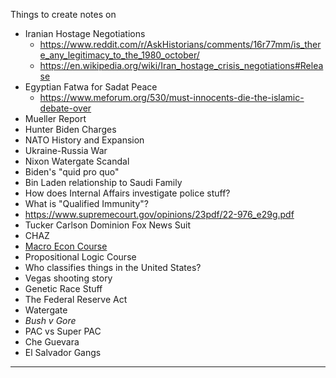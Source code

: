 Things to create notes on
- Iranian Hostage Negotiations
	- https://www.reddit.com/r/AskHistorians/comments/16r77mm/is_there_any_legitimacy_to_the_1980_october/
	- https://en.wikipedia.org/wiki/Iran_hostage_crisis_negotiations#Release
- Egyptian Fatwa for Sadat Peace
	- https://www.meforum.org/530/must-innocents-die-the-islamic-debate-over
- Mueller Report
- Hunter Biden Charges
- NATO History and Expansion
- Ukraine-Russia War
- Nixon Watergate Scandal
- Biden's "quid pro quo"
- Bin Laden relationship to Saudi Family
- How does Internal Affairs investigate police stuff?
- What is "Qualified Immunity"?
- https://www.supremecourt.gov/opinions/23pdf/22-976_e29g.pdf
- Tucker Carlson Dominion Fox News Suit
- CHAZ
- [Macro Econ Course](https://www.youtube.com/playlist?list=PLUl4u3cNGP62EXoZ4B3_Ob7lRRwpGQxkb)
- Propositional Logic Course
- Who classifies things in the United States? 
- Vegas shooting story
- Genetic Race Stuff
- The Federal Reserve Act
- Watergate
- *Bush v Gore*
- PAC vs Super PAC
- Che Guevara
- El Salvador Gangs
________



